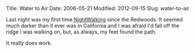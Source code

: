 Title: Water to Air
Date: 2006-05-21
Modified: 2012-09-15
Slug: water-to-air

Last night was my first time <a href="http://www.pig-monkey.com/2006/03/14/nightwalking/" >NightWalking</a> since the Redwoods. It seemed much darker than it ever was in California and I was afraid I'd fall off the ridge I was walking on, but, as always, my feet found the path.

It really does work.
